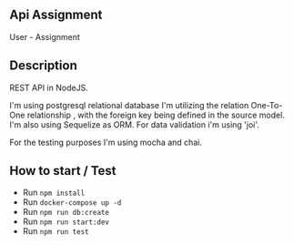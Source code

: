 ## Api Assignment
User - Assignment

## Description
REST API in NodeJS.

I'm using postgresql relational database I'm utilizing the relation One-To-One relationship , with the foreign key being defined in the source model.
I'm also using Sequelize as ORM.
For data validation i'm using 'joi'.

For the testing purposes I'm using mocha and chai.
## How to start / Test

- Run `npm install` 
- Run `docker-compose up -d` 
- Run `npm run db:create` 
- Run `npm run start:dev`
- Run `npm run test`
